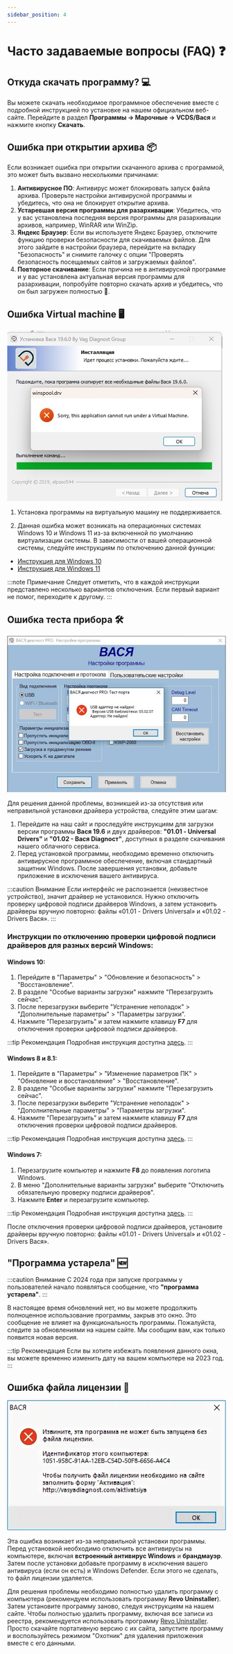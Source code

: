 ```yaml
---
sidebar_position: 4
---
```


# Часто задаваемые вопросы (FAQ) ❓

## Откуда скачать программу? 💻

Вы можете скачать необходимое программное обеспечение вместе с подробной инструкцией по установке на нашем официальном веб-сайте. Перейдите в раздел **Программы -> Марочные -> VCDS/Вася** и нажмите кнопку **Скачать**.

## Ошибка при открытии архива 📦

Если возникает ошибка при открытии скачанного архива с программой, это может быть вызвано несколькими причинами:

1. **Антивирусное ПО**: Антивирус может блокировать запуск файла архива. Проверьте настройки антивирусной программы и убедитесь, что она не блокирует открытие архива.
2. **Устаревшая версия программы для разархивации**: Убедитесь, что у вас установлена последняя версия программы для разархивации архивов, например, WinRAR или WinZip.
3. **Яндекс Браузер**: Если вы используете Яндекс Браузер, отключите функцию проверки безопасности для скачиваемых файлов. Для этого зайдите в настройки браузера, перейдите на вкладку "Безопасность" и снимите галочку с опции "Проверять безопасность посещаемых сайтов и загружаемых файлов".
4. **Повторное скачивание**: Если причина не в антивирусной программе и у вас установлена актуальная версия программы для разархивации, попробуйте повторно скачать архив и убедитесь, что он был загружен полностью 🔄.

## Ошибка Virtual machine 🖥️

![Ошибка Virtual machine](./img/faq/virtual-machine.jpeg)

1. Установка программы на виртуальную машину не поддерживается.

2. Данная ошибка может возникать на операционных системах Windows 10 и Windows 11 из-за включенной по умолчанию виртуализации системы. В зависимости от вашей операционной системы, следуйте инструкциям по отключению данной функции:

- [Инструкция для Windows 10](https://lumpics.ru/how-to-disable-hyper-v-in-windows-10/)
- [Инструкция для Windows 11](https://lumpics.ru/how-disable-hyper-v-in-windows-11)

:::note Примечание
Следует отметить, что в каждой инструкции представлено несколько вариантов отключения. Если первый вариант не помог, переходите к другому.
:::

## Ошибка теста прибора 🛠️

![Ошибка теста прибора](./img/faq/adapter-ne-naiden.jpeg)

Для решения данной проблемы, возникшей из-за отсутствия или неправильной установки драйвера устройства, следуйте этим шагам:
1. Перейдите на наш сайт и проследуйте инструкциям для загрузки версии программы **Вася 19.6** и двух драйверов: **"01.01 - Universal Drivers"** и **"01.02 - Вася Diagnoст"**, доступных в разделе скачивания нашего облачного сервиса.
2. Перед установкой программы, необходимо временно отключить антивирусное программное обеспечение, включая стандартный защитник Windows. После завершения установки, добавьте приложение в исключения вашего антивируса.

:::caution Внимание
Если интерфейс не распознается (неизвестное устройство), значит драйвер не установился. Нужно отключить проверку цифровой подписи драйверов Windows, а затем установить драйверы вручную повторно: файлы «01.01 - Drivers Universal» и «01.02 - Drivers Вася».
:::

### Инструкции по отключению проверки цифровой подписи драйверов для разных версий Windows:

#### Windows 10:
1. Перейдите в "Параметры" > "Обновление и безопасность" > "Восстановление".
2. В разделе "Особые варианты загрузки" нажмите "Перезагрузить сейчас".
3. После перезагрузки выберите "Устранение неполадок" > "Дополнительные параметры" > "Параметры загрузки".
4. Нажмите "Перезагрузить" и затем нажмите клавишу **F7** для отключения проверки цифровой подписи драйверов.

:::tip Рекомендация
Подробная инструкция доступна [здесь](https://remontka.pro/disable-drivers-signature-check-windows-10/).
:::

#### Windows 8 и 8.1:
1. Перейдите в "Параметры" > "Изменение параметров ПК" > "Обновление и восстановление" > "Восстановление".
2. В разделе "Особые варианты загрузки" нажмите "Перезагрузить сейчас".
3. После перезагрузки выберите "Устранение неполадок" > "Дополнительные параметры" > "Параметры загрузки".
4. Нажмите "Перезагрузить" и затем нажмите клавишу **F7** для отключения проверки цифровой подписи драйверов.

:::tip Рекомендация
Подробная инструкция доступна [здесь](https://winitpro.ru/index.php/2013/01/17/ustanovka-nepodpisannogo-drajvera-v-windows-8/).
:::

#### Windows 7:
1. Перезагрузите компьютер и нажмите **F8** до появления логотипа Windows.
2. В меню "Дополнительные варианты загрузки" выберите "Отключить обязательную проверку подписи драйверов".
3. Нажмите **Enter** и перезагрузите компьютер.

:::tip Рекомендация
Подробная инструкция доступна [здесь](https://ittips.ru/otklucit-proverku-cifrovoj-podpisi-drajverov-windows-10.html).
:::

После отключения проверки цифровой подписи драйверов, установите драйверы вручную повторно: файлы «01.01 - Drivers Universal» и «01.02 - Drivers Вася».

## "Программа устарела" 🆕

:::caution Внимание
С 2024 года при запуске программы у пользователей начало появляться сообщение, что **"программа устарела"**.
:::

В настоящее время обновлений нет, но вы можете продолжить полноценное использование программы, закрыв это окно. Это сообщение не влияет на функциональность программы. Пожалуйста, следите за обновлениями на нашем сайте. Мы сообщим вам, как только появится новая версия.

:::tip Рекомендация
Если вы хотите избежать появления данного окна, вы можете временно изменить дату на вашем компьютере на 2023 год.
:::

## Ошибка файла лицензии 🔐

![Ошибка файла лицензии](./img/faq/licence.png)

Эта ошибка возникает из-за неправильной установки программы. Перед установкой необходимо отключить все антивирусы на компьютере, включая **встроенный антивирус Windows** и **брандмауэр**. Затем после установки добавьте программу в исключения вашего антивируса (если он есть) и Windows Defender. Если этого не сделать, то файл лицензии удаляется.

Для решения проблемы необходимо полностью удалить программу с компьютера (рекомендуем использовать программу **Revo Uninstaller**). Затем установите программу заново, следуя инструкциям на нашем сайте. Чтобы полностью удалить программу, включая все записи из реестра, рекомендуется использовать программу [Revo Uninstaller](https://www.revouninstaller.com). Просто скачайте портативную версию с их сайта, запустите программу и воспользуйтесь режимом "Охотник" для удаления приложения вместе с его данными.
